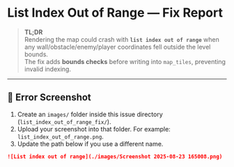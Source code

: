 # List Index Out of Range — Fix Report

> **TL;DR**  
> Rendering the map could crash with **`list index out of range`** when any wall/obstacle/enemy/player coordinates fell outside the level bounds.  
> The fix adds **bounds checks** before writing into `map_tiles`, preventing invalid indexing.

---

## 📸 Error Screenshot

<!-- 🔽 HOW TO ADD YOUR IMAGE 🔽 -->
1. Create an `images/` folder inside this issue directory (`list_index_out_of_range_fix/`).
2. Upload your screenshot into that folder. For example: `list_index_out_of_range.png`.
3. Update the path below if you use a different name.

```markdown
![List index out of range](./images/Screenshot 2025-08-23 165008.png)


